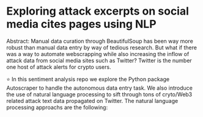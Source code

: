 # Exploring attack  excerpts on social media cites pages using NLP

Abstract: Manual data curation through BeautifulSoup has been way more robust than manual data entry by way of tedious research. But what if there was a way to automate webscrapping while also increasing the inflow of attack data from social media sites such as Twitter? Twitter is the number one host of attack alerts for crypto users.

:star: In this sentiment analysis repo we explore the Python package Autoscraper to handle the autonomous data entry task. We also introduce the use of natural language processing to sift through tons of cryto/Web3 related attack text data propagated on Twitter. The natural language processing approachs are the following: 
